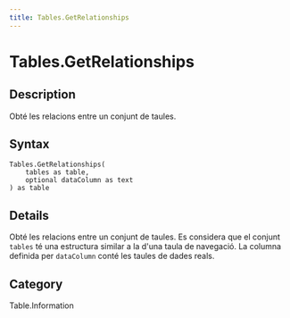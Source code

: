 ```yaml
---
title: Tables.GetRelationships
---
```


# Tables.GetRelationships


## Description

Obté les relacions entre un conjunt de taules.


## Syntax

```powerquery
Tables.GetRelationships(
    tables as table,
    optional dataColumn as text
) as table
```


## Details

Obté les relacions entre un conjunt de taules. Es considera que el conjunt <code>tables</code> té una estructura similar a la d'una taula de navegació. La columna definida per <code>dataColumn</code> conté les taules de dades reals.



## Category
Table.Information
